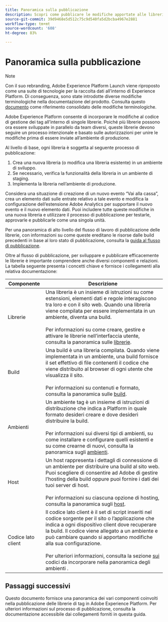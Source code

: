 ```yaml
---
title: Panoramica sulla pubblicazione
description: Scopri come pubblicare le modifiche apportate alle librerie dei codici di gestione dei tag in Adobe Experience Platform.
source-git-commit: 39d9468e5d512c75c9d540fa5d2bcba4967e2881
workflow-type: tm+mt
source-wordcount: '608'
ht-degree: 83%

---
```


# Panoramica sulla pubblicazione

>[!NOTE]
>
>Con il suo rebranding, Adobe Experience Platform Launch viene riproposto come una suite di tecnologie per la raccolta dati all’interno di Experience Platform. Di conseguenza, sono state introdotte diverse modifiche terminologiche nella documentazione del prodotto. Consulta questo [documento](../../term-updates.md) come riferimento consolidato delle modifiche terminologiche.

Adobe Experience Platform consente di incorporare le modifiche al codice di gestione dei tag all’interno di singole librerie. Poiché più librerie possono ora essere sviluppate in parallelo da team diversi, queste librerie devono seguire un processo intenzionale e basato sulle autorizzazioni per unire le modifiche prima di essere inviate all’ambiente di produzione.

Al livello di base, ogni libreria è soggetta al seguente processo di pubblicazione:

1. Crea una nuova libreria (o modifica una libreria esistente) in un ambiente di sviluppo.
1. Se necessario, verifica la funzionalità della libreria in un ambiente di staging.
1. Implementa la libreria nell’ambiente di produzione.

Considera una situazione di creazione di un nuovo evento “Vai alla cassa”, crea un elemento dati sulle entrate relativo a tale evento e modifica la configurazione dell’estensione Adobe Analytics per supportare il nuovo evento e il nuovo elemento dati. Puoi includere tutte queste modifiche in una nuova libreria e utilizzare il processo di pubblicazione per testarle, approvarle e pubblicarle come una singola unità.

Per una panoramica di alto livello del flusso di lavoro di pubblicazione delle librerie, con informazioni su come queste ereditano le risorse dalle build precedenti in base al loro stato di pubblicazione, consulta la [guida al flusso di pubblicazione](./publishing-flow.md).

Oltre al flusso di pubblicazione, per sviluppare e pubblicare efficacemente le librerie è importante comprendere anche diversi componenti e relazioni. La tabella seguente presenta i concetti chiave e fornisce i collegamenti alla relativa documentazione:

| Componente | Descrizione |
| --- | --- |
| Librerie | Una libreria è un insieme di istruzioni su come estensioni, elementi dati e regole interagiscono tra loro e con il sito web. Quando una libreria viene compilata per essere implementata in un ambiente, diventa una build.<br><br>Per informazioni su come creare, gestire e attivare le librerie nell’interfaccia utente, consulta la panoramica sulle [librerie](./libraries.md). |
| Build | Una build è una libreria compilata. Quando viene implementata in un ambiente, una build fornisce il set effettivo di file contenenti il codice che viene distribuito al browser di ogni utente che visualizza il sito.<br><br>Per informazioni su contenuti e formato, consulta la panoramica sulle [build](./builds.md). |
| Ambienti | Un ambiente tag è un insieme di istruzioni di distribuzione che indica a Platform in quale formato desideri creare e dove desideri distribuire la build.<br><br>Per informazioni sui diversi tipi di ambienti, su come installare e configurare quelli esistenti e su come crearne di nuovi, consulta la panoramica sugli [ambienti](./environments.md). |
| Host | Un host rappresenta i dettagli di connessione di un ambiente per distribuire una build al sito web. Puoi scegliere di consentire ad Adobe di gestire l’hosting della build oppure puoi fornire i dati dei tuoi server di host.<br><br>Per informazioni su ciascuna opzione di hosting, consulta la panoramica sugli [host](./hosts/hosts-overview.md). |
| Codice lato client | Il codice lato client è il set di script inseriti nel codice sorgente per il sito o l’applicazione che indica a ogni dispositivo client dove recuperare la build. Il codice viene allegato a un ambiente e può cambiare quando si apportano modifiche alla sua configurazione.<br><br>Per ulteriori informazioni, consulta la sezione  [sui ](./environments.md#embed-code) codici da incorporare nella panoramica degli ambienti . |

## Passaggi successivi

Questo documento fornisce una panoramica dei vari componenti coinvolti nella pubblicazione delle librerie di tag in Adobe Experience Platform. Per ulteriori informazioni sul processo di pubblicazione, consulta la documentazione accessibile dai collegamenti forniti in questa guida.
